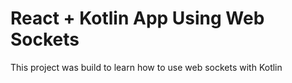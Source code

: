 # React + Kotlin App Using Web Sockets
This project was build to learn how to use web sockets with Kotlin